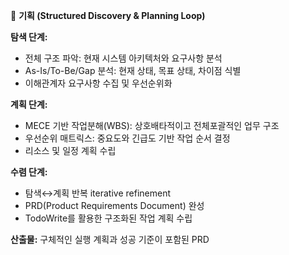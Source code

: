 🎯 **기획 (Structured Discovery & Planning Loop)**

**탐색 단계:**
- 전체 구조 파악: 현재 시스템 아키텍처와 요구사항 분석
- As-Is/To-Be/Gap 분석: 현재 상태, 목표 상태, 차이점 식별
- 이해관계자 요구사항 수집 및 우선순위화

**계획 단계:**
- MECE 기반 작업분해(WBS): 상호배타적이고 전체포괄적인 업무 구조
- 우선순위 매트릭스: 중요도와 긴급도 기반 작업 순서 결정
- 리소스 및 일정 계획 수립

**수렴 단계:**
- 탐색↔계획 반복 iterative refinement
- PRD(Product Requirements Document) 완성
- TodoWrite를 활용한 구조화된 작업 계획 수립

**산출물:** 구체적인 실행 계획과 성공 기준이 포함된 PRD